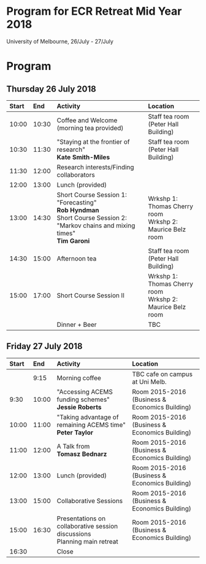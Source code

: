 # Program for ECR Retreat Mid Year 2018
University of Melbourne, 26/July - 27/July

# Program

## Thursday 26 July 2018 


| Start | End     | Activity    | Location|
| :---- | :------ | :------------------------------------------------------------------------- |:-------------|
| 10:00 | 10:30 |  Coffee and Welcome <br> (morning tea provided)| Staff tea room (Peter Hall Building)|
| 10:30 | 11:30 | "Staying at the frontier of research" <br> **Kate Smith-Miles** | Staff tea room (Peter Hall Building) |
| 11:30 | 12:00 | Research interests/Finding collaborators |
| 12:00 | 13:00 | Lunch (provided) |
| 13:00 | 14:30 | Short Course Session 1: "Forecasting" <br> **Rob Hyndman**  <br> Short Course Session 2: "Markov chains and mixing times" <br> **Tim Garoni**  | Wrkshp 1: Thomas Cherry room <br> Wrkshp 2: Maurice Belz room |
| 14:30 | 15:00 |  Afternoon tea | Staff tea room (Peter Hall Building) |
| 15:00 | 17:00 | Short Course Session II |Wrkshp 1: Thomas Cherry room <br> Wrkshp 2: Maurice Belz room|
|  |  | Dinner + Beer |TBC|

   
## Friday 27 July 2018

| Start | End     | Activity    |Location|
| :---- | :------ | :------------------------------------------------------------------------- |:-------------|
|  | 9:15 | Morning coffee | TBC cafe on campus at Uni Melb.|
| 9:30 | 10:00 |"Accessing ACEMS funding schemes" <br> **Jessie Roberts**|Room 2015-2016 (Business & Economics Building)|
| 10:00 | 11:00 |"Taking advantage of remaining ACEMS time"  <br> **Peter Taylor**|Room 2015-2016 <br> (Business & Economics Building)|
| 11:00 | 12:00 | A Talk from <br> **Tomasz Bednarz** |Room 2015-2016 <br> (Business & Economics Building)|
| 12:00 | 13:00 | Lunch (provided) |Room 2015-2016 <br> (Business & Economics Building)|
| 13:00 | 15:00 | Collaborative Sessions |Room 2015-2016 <br>  (Business & Economics Building)|
| 15:00 | 16:30 | Presentations on collaborative session discussions <br> Planning main retreat | Room 2015-2016 <br> (Business & Economics Building)|
| 16:30 |  | Close |

